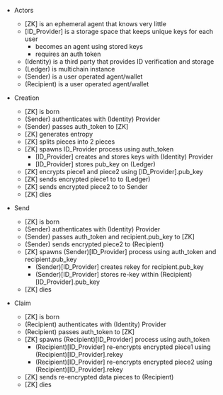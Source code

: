 - Actors
    - [ZK]            is an ephemeral agent that knows very little
    - [ID_Provider]   is a storage space that keeps unique keys for each user
        - becomes an agent using stored keys
        - requires an auth token
    - (Identity)      is a third party that provides ID verification and storage
    - (Ledger)        is multichain instance
    - (Sender)        is a user operated agent/wallet
    - (Recipient)     is a user operated agent/wallet

- Creation                  
    - [ZK] is born
    - (Sender) authenticates with (Identity) Provider
    - (Sender) passes auth_token to [ZK]
    - [ZK] generates entropy
    - [ZK] splits pieces into 2 pieces
    - [ZK] spawns ID_Provider process using auth_token
        - [ID_Provider] creates and stores keys with (Identity) Provider
        - [ID_Provider] stores pub_key on (Ledger)
    - [ZK] encrypts piece1 and piece2 using [ID_Provider].pub_key
    - [ZK] sends encrypted piece1 to to (Ledger)
    - [ZK] sends encrypted piece2 to to Sender
    - [ZK] dies

- Send
    - [ZK] is born
    - (Sender) authenticates with (Identity) Provider
    - (Sender) passes auth_token and recipient.pub_key to [ZK]
    - (Sender) sends encrypted piece2 to (Recipient)
    - [ZK] spawns (Sender)[ID_Provider] process using auth_token and recipient.pub_key
        - (Sender)[ID_Provider] creates rekey for recipient.pub_key
        - (Sender)[ID_Provider] stores re-key within (Recipient)[ID_Provider].pub_key
    - [ZK] dies

- Claim
    - [ZK] is born
    - (Recipient) authenticates with (Identity) Provider
    - (Recipient) passes auth_token to [ZK]
    - [ZK] spawns (Recipient)[ID_Provider] process using auth_token
        - (Recipient)[ID_Provider] re-encrypts encrypted piece1 using (Recipient)[ID_Provider].rekey
        - (Recipient)[ID_Provider] re-encrypts encrypted piece2 using (Recipient)[ID_Provider].rekey
    - [ZK] sends re-encrypted data pieces to (Recipient)
    - [ZK] dies





